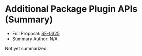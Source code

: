 # Additional Package Plugin APIs (Summary)

* Full Proposal: [SE-0325](https://github.com/apple/swift-evolution/blob/main/proposals/0325-swiftpm-additional-plugin-apis.md)
* Summary Author: N/A

Not yet summarized.
